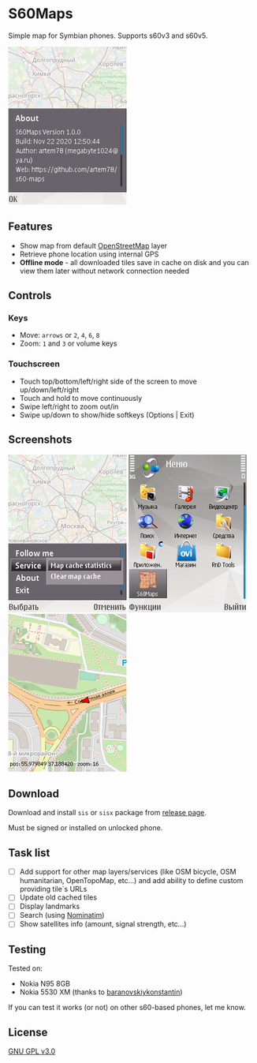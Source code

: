 # S60Maps

Simple map for Symbian phones. Supports s60v3 and s60v5.

![About dialog](images/about.png)

## Features
* Show map from default [OpenStreetMap](https://www.openstreetmap.org/) layer
* Retrieve phone location using internal GPS
* **Offline mode** - all downloaded tiles save in cache on disk and you can view them later without network connection needed

## Controls

### Keys
* Move: `arrows` or `2`, `4`, `6`, `8`
* Zoom: `1` and `3` or volume keys

### Touchscreen
* Touch top/bottom/left/right side of the screen
to move up/down/left/right
* Touch and hold to move continuously
* Swipe left/right to zoom out/in
* Swipe up/down to show/hide softkeys (Options | Exit)

## Screenshots

![Menu](images/menu.png) ![Application launch icon](images/launch_icon.png) ![Demo](images/demo_video.gif)

## Download
Download and install `sis` or `sisx` package from [release page](../../../releases/latest/).

Must be signed or installed on unlocked phone.

## Task list
- [ ] Add support for other map layers/services (like OSM bicycle, OSM humanitarian, OpenTopoMap, etc...) and add ability to define custom providing tile\`s URLs
- [ ] Update old cached tiles
- [ ] Display landmarks
- [ ] Search (using [Nominatim](https://nominatim.openstreetmap.org/))
- [ ] Show satellites info (amount, signal strength, etc...)

## Testing
Tested on:
* Nokia N95 8GB
* Nokia 5530 XM (thanks to [baranovskiykonstantin](https://github.com/baranovskiykonstantin))

If you can test it works (or not) on other s60-based phones, let me know.

## License
[GNU GPL v3.0](/LICENSE.txt)
